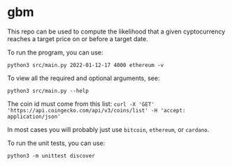 # gbm

This repo can be used to compute the likelihood that a given cyptocurrency reaches a target price on or before a target date.

To run the program, you can use:

```python3 src/main.py 2022-01-12-17 4000 ethereum -v```

To view all the required and optional arguments, see:

```python3 src/main.py --help```

The coin id must come from this list:
```curl -X 'GET' 'https://api.coingecko.com/api/v3/coins/list' -H 'accept: application/json'```

In most cases you will probably just use ```bitcoin```, ```ethereum```, or ```cardano```.

To run the unit tests, you can use:

```python3 -m unittest discover```
